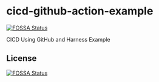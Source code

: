 # cicd-github-action-example
[![FOSSA Status](https://app.fossa.com/api/projects/git%2Bgithub.com%2Fjudebantony%2Fcicd-github-action-example.svg?type=shield)](https://app.fossa.com/projects/git%2Bgithub.com%2Fjudebantony%2Fcicd-github-action-example?ref=badge_shield)

CICD Using GitHub and Harness Example




## License
[![FOSSA Status](https://app.fossa.com/api/projects/git%2Bgithub.com%2Fjudebantony%2Fcicd-github-action-example.svg?type=large)](https://app.fossa.com/projects/git%2Bgithub.com%2Fjudebantony%2Fcicd-github-action-example?ref=badge_large)